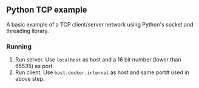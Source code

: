 ## Python TCP example
A basic example of a TCP client/server network using Python's socket and threading library.

### Running

1. Run server. Use `localhost` as host and a 16 bit number (lower than 65535) as port.
2. Run client. Use `host.docker.internal` as host and same port# used in above step.
